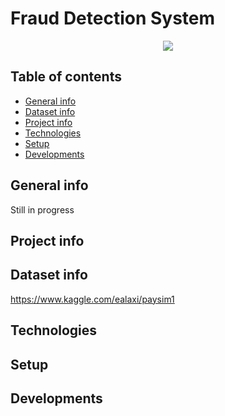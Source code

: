 # Fraud Detection System

<p align="center">
	<img src="https://blog.payjunction.com/hubfs/BLOG/FEATURED%20IMAGES/mobile-fraud-prevention.svg" />

</p>

## Table of contents
* [General info](#general-info)
* [Dataset info](#dataset-info)
* [Project info](#project-info)
* [Technologies](#technologies)
* [Setup](#setup)
* [Developments](#developments)

## General info
Still in progress

## Project info

## Dataset info
https://www.kaggle.com/ealaxi/paysim1

## Technologies




	
## Setup

## Developments 






